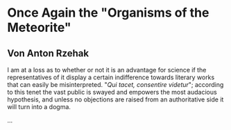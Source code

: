 # Once Again the "Organisms of the Meteorite"

## Von Anton Rzehak

I am at a loss as to whether or not it is an advantage for science if the representatives of it display a certain indifference towards literary works that can easily be misinterpreted. "_Qui tacet, consentire videtur_"; according to this tenet the vast public is swayed and empowers the most audacious hypothesis, and unless no objections are raised from an authoritative side it will turn into a dogma.

...
